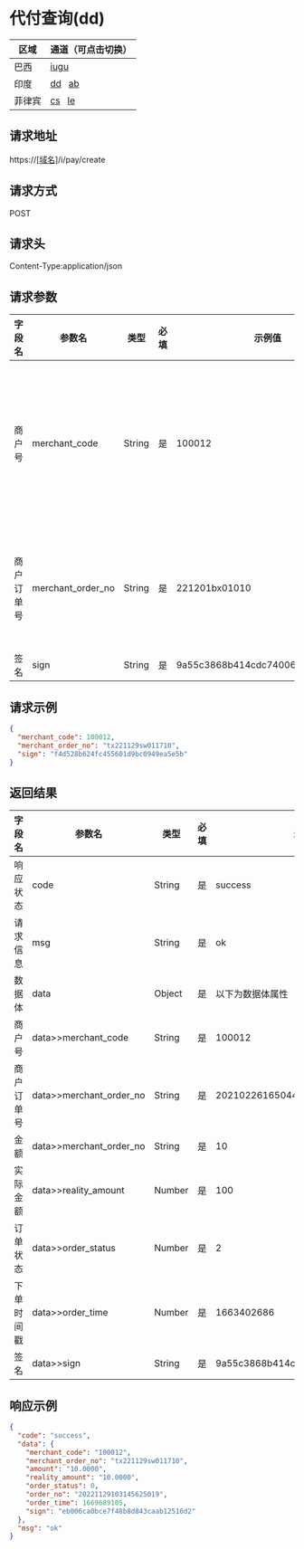 
# 代付查询(dd)

| 区域 | 通道（可点击切换）                                           |
| --- |-----------------------------------------------------|
| 巴西 | [iugu](代付查询.html)                                 |
| 印度 | [dd](代付查询(dd).html)&nbsp;&nbsp; [ab](代付查询(ab).html) |
| 菲律宾 | [cs](代付查询(cs).html)&nbsp;&nbsp; [le](代付查询(le).html) |

## 请求地址
https://[[域名]](../help/区域域名.html)/i/pay/create

## 请求方式
POST

## 请求头
Content-Type:application/json

## 请求参数

| 字段名 | 参数名 | 类型  | 必填  | 示例值 | 描述  |
|--|-----|-----|-----|-----|-----|
|商户号 |	merchant_code	|String	|是	|100012	|商户后台分配的商户号(商户系统->账户信息获取)|
|商户订单号 |	merchant_order_no|	String|	是	|221201bx01010|	商户系统商户订单号，要求32个字符内|
|签名|	sign|	String|	是|	9a55c3868b414cdc740068420a2d3q00|[签名算法](../rule/签名算法.html)|

## 请求示例

```json
{
  "merchant_code": 100012,
  "merchant_order_no": "tx221129sw011710",
  "sign": "f4d528b624fc455601d9bc0949ea5e5b"
}
```

## 返回结果

|字段名| 参数名 | 类型  | 必填  | 示例值 | 描述  |
|-----|-------------------------|-----|-----|-----|-----|
|响应状态|code|String|是|success| success/fail/error|
|请求信息|msg|String|是|ok|返回的请求信息|
|数据体| data|Object|是|以下为数据体属性|
|商户号| data>>merchant_code | String | 是 | 100012 | 商户后台分配的商户号(商户系统->账户信息获取) |
|商户订单号|data>>merchant_order_no|String|是|20210226165044236|商户系统商户订单号，要求32个字符内|
|金额| data>>merchant_order_no |	String|	是|10|单位(元)|
|实际金额| data>>reality_amount|Number|是|100|单位(元)|
|订单状态| data>>order_status|Number|是|2|参数说明|
|下单时间戳| data>>order_time|Number|是|1663402686|精确到秒|
|签名|data>>sign|String|是|9a55c3868b414cdc740068420a2d3q00|[签名算法](../rule/签名算法.html)|

## 响应示例

```json
{
  "code": "success",
  "data": {
    "merchant_code": "100012",
    "merchant_order_no": "tx221129sw011710",
    "amount": "10.0000",
    "reality_amount": "10.0000",
    "order_status": 0,
    "order_no": "20221129103145625019",
    "order_time": 1669689105,
    "sign": "eb006ca0bce7f48b8d843caab12516d2"
  },
  "msg": "ok"
}
```